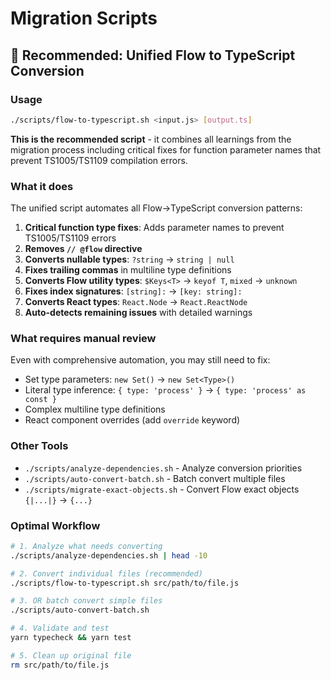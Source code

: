 # Migration Scripts

## 🌟 Recommended: Unified Flow to TypeScript Conversion

### Usage

```bash
./scripts/flow-to-typescript.sh <input.js> [output.ts]
```

**This is the recommended script** - it combines all learnings from the migration process including critical fixes for function parameter names that prevent TS1005/TS1109 compilation errors.

### What it does

The unified script automates all Flow→TypeScript conversion patterns:

1. **Critical function type fixes**: Adds parameter names to prevent TS1005/TS1109 errors
2. **Removes `// @flow` directive**
2. **Converts nullable types**: `?string` → `string | null`
3. **Fixes trailing commas** in multiline type definitions
4. **Converts Flow utility types**: `$Keys<T>` → `keyof T`, `mixed` → `unknown`
5. **Fixes index signatures**: `[string]:` → `[key: string]:`
6. **Converts React types**: `React.Node` → `React.ReactNode`
7. **Auto-detects remaining issues** with detailed warnings

### What requires manual review

Even with comprehensive automation, you may still need to fix:

- Set type parameters: `new Set()` → `new Set<Type>()`
- Literal type inference: `{ type: 'process' }` → `{ type: 'process' as const }`
- Complex multiline type definitions
- React component overrides (add `override` keyword)

### Other Tools

- `./scripts/analyze-dependencies.sh` - Analyze conversion priorities
- `./scripts/auto-convert-batch.sh` - Batch convert multiple files
- `./scripts/migrate-exact-objects.sh` - Convert Flow exact objects `{|...|}` → `{...}`

### Optimal Workflow

```bash
# 1. Analyze what needs converting
./scripts/analyze-dependencies.sh | head -10

# 2. Convert individual files (recommended)
./scripts/flow-to-typescript.sh src/path/to/file.js

# 3. OR batch convert simple files
./scripts/auto-convert-batch.sh

# 4. Validate and test
yarn typecheck && yarn test

# 5. Clean up original file
rm src/path/to/file.js
```
